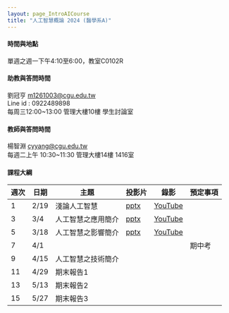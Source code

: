 ```yaml
---
layout: page_IntroAICourse
title: "人工智慧概論 2024 (醫學系A)"
---
```


<!---
開課序號 60858
學生人數 56人
-->
#### 時間與地點
單週之週一下午4:10至6:00，教室C0102R<br/>

#### 助教與答問時間
劉冠亨 m1261003@cgu.edu.tw <br/>
Line id : 0922489898 <br/>
每周三12:00~13:00 管理大樓10樓 學生討論室 <br/>

#### 教師與答問時間
楊智淵 cyyang@cgu.edu.tw <br/>
每週二上午 10:30~11:30 管理大樓14樓 1416室<br/>

#### 課程大綱

|週次|日期         |主題                  |投影片 |錄影     | 預定事項     |
|--- |---         |---                   |---   |---      |---          |
|1   |2/19        | 淺論人工智慧          | [pptx](https://changgunguniversity-my.sharepoint.com/:p:/g/personal/d000019097_cgu_edu_tw/EU8JfJEyfAJNpqhA2qOkV0QBOpIbhjIGk1L55A93MsPQHw?e=yxXdz7)   |  [YouTube](https://youtu.be/BBuKagiEx38)     |             |
|3   |3/4         | 人工智慧之應用簡介     | [pptx](https://changgunguniversity-my.sharepoint.com/:p:/g/personal/d000019097_cgu_edu_tw/EW7vPBekZjpDiW4zAck-z1oBFgyF8yNXhJPfCnfU0MG9fQ?e=Jl2bWL)     | [YouTube](https://youtu.be/dqY9D7oKt2k)        |             |
|5   |3/18        | 人工智慧之影響簡介     | [pptx](https://changgunguniversity-my.sharepoint.com/:p:/g/personal/d000019097_cgu_edu_tw/EbqnUodDbLRFixSknUEMwCUBRcQppmkWRalnLMe14gZwtw?e=jqszgX)     | [YouTube](https://youtu.be/GxOOEjV8-Zc)        |             |
|7   |4/1         |                      |      |         |  期中考      |
|9   |4/15        | 人工智慧之技術簡介   |      |         |             |
|11  |4/29        | 期末報告1  |      |         |     |
|13  |5/13        | 期末報告2  |      |         |     |
|15  |5/27        | 期末報告3  |      |         |      |

<br/>


